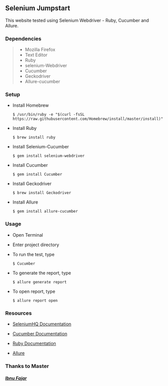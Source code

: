 ## Selenium Jumpstart

This website tested using Selenium Webdriver - Ruby, Cucumber and Allure.

### Dependencies
> - Mozilla Firefox
> - Text Editor
> - Ruby
> - selenium-Webdriver
> - Cucumber
> - Geckodriver
> - Allure-cucumber

### Setup

* Install Homebrew

    ```
    $ /usr/bin/ruby -e "$(curl -fsSL https://raw.githubusercontent.com/Homebrew/install/master/install)"
    ```

* Install Ruby

    ```
    $ brew install ruby
    ```

* Install Selenium-Cucumber

    ```
    $ gem install selenium-webdriver
    ```

* Install Cucumber

    ```
    $ gem install Cucumber
    ```

* Install Geckodriver

    ```
    $ brew install Geckodriver
    ```

* Install Allure

    ```
    $ gem install allure-cucumber
    ```

### Usage

* Open Terminal

* Enter project directory

* To run the test, type

    ```
    $ Cucumber
    ```
* To generate the report, type

    ```
    $ allure generate report
    ```
* To open report, type

    ```
    $ allure report open
    ```

### Resources
* [SeleniumHQ Documentation](http://www.seleniumhq.org/docs/)

* [Cucumber Documentation](https://cucumber.io/docs/reference)

* [Ruby Documentation](http://ruby-doc.org/)

* [Allure](https://github.com/allure-framework/allure1)


### Thanks to Master
##### [Ibnu Fajar](https://github.com/IbnuFajar/wisanggeni-automation-framework#what-you-need)
